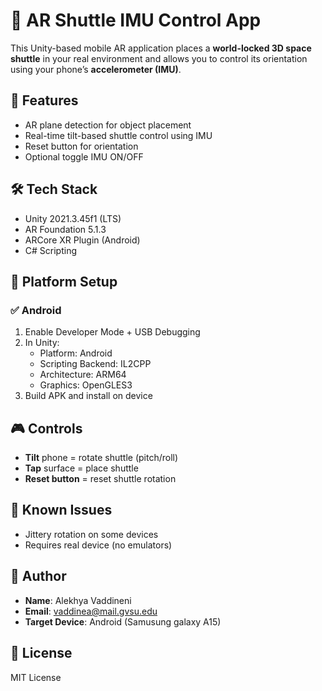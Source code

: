 # 🚀 AR Shuttle IMU Control App

This Unity-based mobile AR application places a **world-locked 3D space shuttle** in your real environment and allows you to control its orientation using your phone’s **accelerometer (IMU)**.

## 🎯 Features
- AR plane detection for object placement
- Real-time tilt-based shuttle control using IMU
- Reset button for orientation
- Optional toggle IMU ON/OFF

## 🛠 Tech Stack
- Unity 2021.3.45f1 (LTS)
- AR Foundation 5.1.3
- ARCore XR Plugin (Android)
- C# Scripting

## 📱 Platform Setup

### ✅ Android
1. Enable Developer Mode + USB Debugging
2. In Unity: 
   - Platform: Android
   - Scripting Backend: IL2CPP
   - Architecture: ARM64
   - Graphics: OpenGLES3
3. Build APK and install on device

## 🎮 Controls
- **Tilt** phone = rotate shuttle (pitch/roll)
- **Tap** surface = place shuttle
- **Reset button** = reset shuttle rotation

## 🧪 Known Issues
- Jittery rotation on some devices
- Requires real device (no emulators)

## 👤 Author
- **Name**: Alekhya Vaddineni  
- **Email**: vaddinea@mail.gvsu.edu 
- **Target Device**: Android (Samusung galaxy A15)

## 📜 License
MIT License
